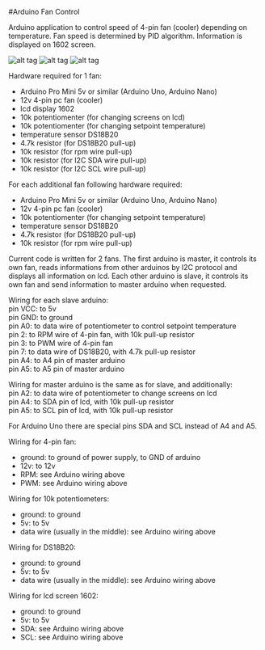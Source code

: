 #Arduino Fan Control

Arduino application to control speed of 4-pin fan (cooler) depending on temperature. Fan speed is determined by PID algorithm. Information is displayed on 1602 screen.

![alt tag](https://cloud.githubusercontent.com/assets/9932463/8341615/4ffc93bc-1ac6-11e5-80be-25e4d682c45d.jpg)
![alt tag](https://cloud.githubusercontent.com/assets/9932463/8341614/4ff7ad16-1ac6-11e5-9c4c-c71db2fc96cd.jpg)
![alt tag](https://cloud.githubusercontent.com/assets/9932463/8341616/50032efc-1ac6-11e5-9edf-95fa8ba489ca.jpg)

Hardware required for 1 fan:
- Arduino Pro Mini 5v or similar (Arduino Uno, Arduino Nano)
- 12v 4-pin pc fan (cooler)
- lcd display 1602
- 10k potentiomenter (for changing screens on lcd)
- 10k potentiomenter (for changing setpoint temperature)
- temperature sensor DS18B20
- 4.7k resistor (for DS18B20 pull-up)
- 10k resistor (for rpm wire pull-up)
- 10k resistor (for I2C SDA wire pull-up)
- 10k resistor (for I2C SCL wire pull-up)

For each additional fan following hardware required:
- Arduino Pro Mini 5v or similar (Arduino Uno, Arduino Nano)
- 12v 4-pin pc fan (cooler)
- 10k potentiomenter (for changing setpoint temperature)
- temperature sensor DS18B20
- 4.7k resistor (for DS18B20 pull-up)
- 10k resistor (for rpm wire pull-up)

Current code is written for 2 fans.
The first arduino is master, it controls its own fan, reads informations from other arduinos by I2C protocol and displays all information on lcd.
Each other arduino is slave, it controls its own fan and send information to master arduino when requested. 

Wiring for each slave arduino:  
pin VCC: to 5v  
pin GND: to ground  
pin A0: to data wire of potentiometer to control setpoint temperature  
pin 2: to RPM wire of 4-pin fan, with 10k pull-up resistor  
pin 3: to PWM wire of 4-pin fan  
pin 7: to data wire of DS18B20, with 4.7k pull-up resistor  
pin A4: to A4 pin of master arduino  
pin A5: to A5 pin of master arduino  

Wiring for master arduino is the same as for slave, and additionally:  
pin A2: to data wire of potentiometer to change screens on lcd    
pin A4: to SDA pin of lcd, with 10k pull-up resistor  
pin A5: to SCL pin of lcd, with 10k pull-up resistor  

For Arduino Uno there are special pins SDA and SCL instead of A4 and A5.

Wiring for 4-pin fan:  
 - ground: to ground of power supply, to GND of arduino
 - 12v: to 12v
 - RPM: see Arduino wiring above
 - PWM: see Arduino wiring above

Wiring for 10k potentiometers:
- ground: to ground
- 5v: to 5v
- data wire (usually in the middle): see Arduino wiring above

Wiring for DS18B20:  
- ground: to ground
- 5v: to 5v
- data wire (usually in the middle): see Arduino wiring above

Wiring for lcd screen 1602:  
- ground: to ground
- 5v: to 5v
- SDA: see Arduino wiring above
- SCL: see Arduino wiring above
